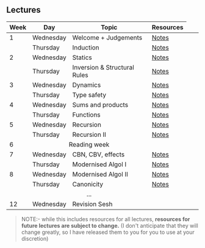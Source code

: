 ## Lectures

| Week | Day      | Topic                     | Resources                        |
| ---- | -------- | -------------------       | -------------------------------- |
| 1    | Wednesday | Welcome + Judgements     | [Notes](pdf/lecture01.pdf)    |
|      | Thursday  | Induction                 | [Notes](pdf/lecture02.pdf)    |
| 2    | Wednesday | Statics                   | [Notes](pdf/lecture03.pdf) |
|      | Thursday  | Inversion & Structural Rules | [Notes](pdf/lecture04.pdf) | 
| 3    | Wednesday | Dynamics                  | [Notes](pdf/lecture05.pdf) |
|      | Thursday  | Type safety               | [Notes](pdf/lecture06.pdf) |
| 4    | Wednesday | Sums and products         | [Notes](pdf/lecture07.pdf) |
|      | Thursday  | Functions                 | [Notes](pdf/lecture08.pdf) |
| 5    | Wednesday | Recursion                 | [Notes](pdf/lecture09.pdf) |
|      | Thursday  | Recursion II              | [Notes](pdf/lecture10.pdf) |
| 6    <td colspan=2> <center>Reading week
| 7    | Wednesday | CBN, CBV, effects         | [Notes](pdf/lecture11.pdf) |
|      | Thursday  | Modernised Algol I        | [Notes](pdf/lecture12.pdf) |
| 8    | Wednesday | Modernised Algol II       | [Notes](pdf/lecture13.pdf) |
|      | Thursday  | Canonicity                | [Notes](pdf/lecture14.pdf) |
|<td colspan=2><center>...
| 12   | Wednesday | Revision Sesh             |  |

> NOTE:- while this includes resources for all lectures, **resources for future lectures are subject to change.** (I don't anticipate that they will change greatly, so I have released them to you for you to use at your discretion)
